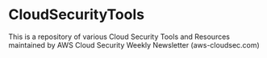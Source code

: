 # CloudSecurityTools
This is a repository of various Cloud Security Tools and Resources maintained by AWS Cloud Security Weekly Newsletter (aws-cloudsec.com) 


